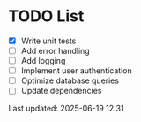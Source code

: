 # TODO List

- [x] Write unit tests
- [ ] Add error handling
- [ ] Add logging
- [ ] Implement user authentication
- [ ] Optimize database queries
- [ ] Update dependencies

Last updated: 2025-06-19 12:31
